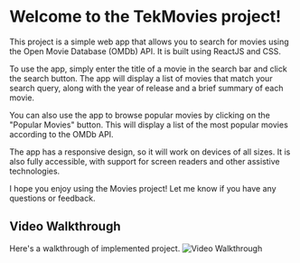 # Welcome to the TekMovies project!

This project is a simple web app that allows you to search for movies using the Open Movie Database (OMDb) API. It is built using ReactJS and CSS.

To use the app, simply enter the title of a movie in the search bar and click the search button. The app will display a list of movies that match your search query, along with the year of release and a brief summary of each movie.

You can also use the app to browse popular movies by clicking on the "Popular Movies" button. This will display a list of the most popular movies according to the OMDb API.

The app has a responsive design, so it will work on devices of all sizes. It is also fully accessible, with support for screen readers and other assistive technologies.

I hope you enjoy using the Movies project! Let me know if you have any questions or feedback.

## Video Walkthrough

Here's a walkthrough of implemented project.
<img src='http://g.recordit.co/aKmsb4aw2S.gif' title='Video Walkthrough' width='' alt='Video Walkthrough' />

